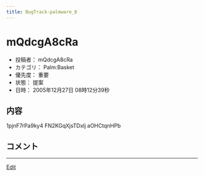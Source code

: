 ```yaml
---
title: BugTrack-palmware_8
---
```


# mQdcgA8cRa

* 投稿者： mQdcgA8cRa
* カテゴリ： Palm:Basket
* 優先度： 重要
* 状態： 提案
* 日時： 2005年12月27日 08時12分39秒



## 内容

1pjnF7rPa9ky4 FN2KGqXjsTDxlj aOHCtqnHPb


## コメント

<!--  -->




----
[Edit](https://github.com/vitroid/vitroid.github.io/edit/master/MD/BugTrack-palmware_8.md)
